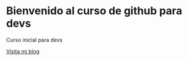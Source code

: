 # Bienvenido al curso de github para devs

Curso inicial para devs

[Visita mi blog](https://www.google.com.mx/save?authuser=0)
